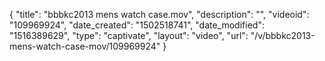 {
    "title": "bbbkc2013 mens watch case.mov",
    "description": "",
    "videoid": "109969924",
    "date_created": "1502518741",
    "date_modified": "1516389629",
    "type": "captivate",
    "layout": "video",
    "url": "\/v\/bbbkc2013-mens-watch-case-mov\/109969924"
}